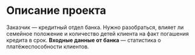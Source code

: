 # Описание проекта

Заказчик — кредитный отдел банка. 
Нужно разобраться, влияет ли семейное положение и количество детей клиента на факт погашения кредита в срок. 
**Входные данные от банка** — статистика о платёжеспособности клиентов.
